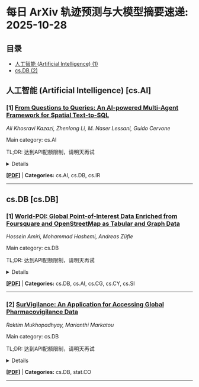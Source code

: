 # 每日 ArXiv 轨迹预测与大模型摘要速递: 2025-10-28

## 目录

- [人工智能 (Artificial Intelligence) (1)](#cs-ai)
- [cs.DB (2)](#cs-db)

## 人工智能 (Artificial Intelligence) [cs.AI]
### [1] [From Questions to Queries: An AI-powered Multi-Agent Framework for Spatial Text-to-SQL](https://arxiv.org/abs/2510.21045)
*Ali Khosravi Kazazi, Zhenlong Li, M. Naser Lessani, Guido Cervone*

Main category: cs.AI

TL;DR: 达到API配额限制，请明天再试


<details>
  <summary>Details</summary>
Motivation: Error: API quota exceeded

Method: Error: API quota exceeded

Result: Error: API quota exceeded

Conclusion: 请联系管理员或等待明天API配额重置。

Abstract: The complexity of Structured Query Language (SQL) and the specialized nature of geospatial functions in tools like PostGIS present significant barriers to non-experts seeking to analyze spatial data. While Large Language Models (LLMs) offer promise for translating natural language into SQL (Text-to-SQL), single-agent approaches often struggle with the semantic and syntactic complexities of spatial queries. To address this, we propose a multi-agent framework designed to accurately translate natural language questions into spatial SQL queries. The framework integrates several innovative components, including a knowledge base with programmatic schema profiling and semantic enrichment, embeddings for context retrieval, and a collaborative multi-agent pipeline as its core. This pipeline comprises specialized agents for entity extraction, metadata retrieval, query logic formulation, SQL generation, and a review agent that performs programmatic and semantic validation of the generated SQL to ensure correctness (self-verification). We evaluate our system using both the non-spatial KaggleDBQA benchmark and a new, comprehensive SpatialQueryQA benchmark that includes diverse geometry types, predicates, and three levels of query complexity. On KaggleDBQA, the system achieved an overall accuracy of 81.2% (221 out of 272 questions) after the review agent's review and corrections. For spatial queries, the system achieved an overall accuracy of 87.7% (79 out of 90 questions), compared with 76.7% without the review agent. Beyond accuracy, results also show that in some instances the system generates queries that are more semantically aligned with user intent than those in the benchmarks. This work makes spatial analysis more accessible, and provides a robust, generalizable foundation for spatial Text-to-SQL systems, advancing the development of autonomous GIS.

</details>

[**[PDF]**](https://arxiv.org/pdf/2510.21045) | **Categories:** cs.AI, cs.DB, cs.IR

---


## cs.DB [cs.DB]
### [1] [World-POI: Global Point-of-Interest Data Enriched from Foursquare and OpenStreetMap as Tabular and Graph Data](https://arxiv.org/abs/2510.21342)
*Hossein Amiri, Mohammad Hashemi, Andreas Züfle*

Main category: cs.DB

TL;DR: 达到API配额限制，请明天再试


<details>
  <summary>Details</summary>
Motivation: Error: API quota exceeded

Method: Error: API quota exceeded

Result: Error: API quota exceeded

Conclusion: 请联系管理员或等待明天API配额重置。

Abstract: Recently, Foursquare released a global dataset with more than 100 million points of interest (POIs), each representing a real-world business on its platform. However, many entries lack complete metadata such as addresses or categories, and some correspond to non-existent or fictional locations. In contrast, OpenStreetMap (OSM) offers a rich, user-contributed POI dataset with detailed and frequently updated metadata, though it does not formally verify whether a POI represents an actual business. In this data paper, we present a methodology that integrates the strengths of both datasets: Foursquare as a comprehensive baseline of commercial POIs and OSM as a source of enriched metadata. The combined dataset totals approximately 1 TB. While this full version is not publicly released, we provide filtered releases with adjustable thresholds that reduce storage needs and make the data practical to download and use across domains. We also provide step-by-step instructions to reproduce the full 631 GB build. Record linkage is achieved by computing name similarity scores and spatial distances between Foursquare and OSM POIs. These measures identify and retain high-confidence matches that correspond to real businesses in Foursquare, have representations in OSM, and show strong name similarity. Finally, we use this filtered dataset to construct a graph-based representation of POIs enriched with attributes from both sources, enabling advanced spatial analyses and a range of downstream applications.

</details>

[**[PDF]**](https://arxiv.org/pdf/2510.21342) | **Categories:** cs.DB, cs.AI, cs.CG, cs.CY, cs.SI

---

### [2] [SurVigilance: An Application for Accessing Global Pharmacovigilance Data](https://arxiv.org/abs/2510.21572)
*Raktim Mukhopadhyay, Marianthi Markatou*

Main category: cs.DB

TL;DR: 达到API配额限制，请明天再试


<details>
  <summary>Details</summary>
Motivation: Error: API quota exceeded

Method: Error: API quota exceeded

Result: Error: API quota exceeded

Conclusion: 请联系管理员或等待明天API配额重置。

Abstract: Even though several publicly accessible pharmacovigilance databases are available, extracting data from them is a technically challenging process. Existing tools typically focus on a single database. We present SurVigilance, an open-source tool that streamlines the process of retrieving safety data from seven major pharmacovigilance databases. SurVigilance provides a graphical user interface as well as functions for programmatic access, thus enabling integration into existing research workflows. SurVigilance utilizes a modular architecture to provide access to the heterogeneous sources. By reducing the technical barriers to accessing safety data, SurVigilance aims to facilitate pharmacovigilance research.

</details>

[**[PDF]**](https://arxiv.org/pdf/2510.21572) | **Categories:** cs.DB, stat.CO

---
